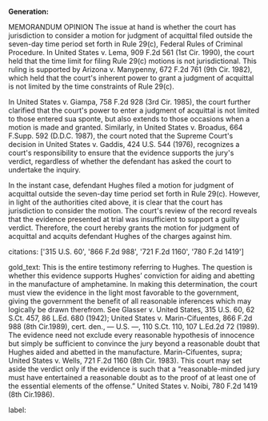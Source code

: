 **Generation:**


MEMORANDUM OPINION
The issue at hand is whether the court has jurisdiction to consider a motion for judgment of acquittal filed outside the seven-day time period set forth in Rule 29(c), Federal Rules of Criminal Procedure. In United States v. Lema, 909 F.2d 561 (1st Cir. 1990), the court held that the time limit for filing Rule 29(c) motions is not jurisdictional. This ruling is supported by Arizona v. Manypenny, 672 F.2d 761 (9th Cir. 1982), which held that the court's inherent power to grant a judgment of acquittal is not limited by the time constraints of Rule 29(c).

In United States v. Giampa, 758 F.2d 928 (3rd Cir. 1985), the court further clarified that the court's power to enter a judgment of acquittal is not limited to those entered sua sponte, but also extends to those occasions when a motion is made and granted. Similarly, in United States v. Broadus, 664 F.Supp. 592 (D.D.C. 1987), the court noted that the Supreme Court's decision in United States v. Gaddis, 424 U.S. 544 (1976), recognizes a court's responsibility to ensure that the evidence supports the jury's verdict, regardless of whether the defendant has asked the court to undertake the inquiry.

In the instant case, defendant Hughes filed a motion for judgment of acquittal outside the seven-day time period set forth in Rule 29(c). However, in light of the authorities cited above, it is clear that the court has jurisdiction to consider the motion. The court's review of the record reveals that the evidence presented at trial was insufficient to support a guilty verdict. Therefore, the court hereby grants the motion for judgment of acquittal and acquits defendant Hughes of the charges against him.



citations: ['315 U.S. 60', '866 F.2d 988', '721 F.2d 1160', '780 F.2d 1419']

gold_text: This is the entire testimony referring to Hughes. The question is whether this evidence supports Hughes’ conviction for aiding and abetting in the manufacture of amphetamine. In making this determination, the court must view the evidence in the light most favorable to the government, giving the government the benefit of all reasonable inferences which may logically be drawn therefrom. See Glasser v. United States, 315 U.S. 60, 62 S.Ct. 457, 86 L.Ed. 680 (1942); United States v. Marin-Cifuentes, 866 F.2d 988 (8th Cir.1989), cert. den., — U.S. —, 110 S.Ct. 110, 107 L.Ed.2d 72 (1989). The evidence need not exclude every reasonable hypothesis of innocence but simply be sufficient to convince the jury beyond a reasonable doubt that Hughes aided and abetted in the manufacture. Marin-Cifuentes, supra; United States v. Wells, 721 F.2d 1160 (8th Cir. 1983). This court may set aside the verdict only if the evidence is such that a “reasonable-minded jury must have entertained a reasonable doubt as to the proof of at least one of the essential elements of the offense.” United States v. Noibi, 780 F.2d 1419 (8th Cir.1986).

label: 